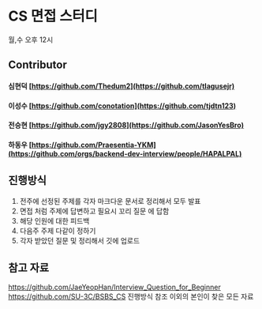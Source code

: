 
# CS 면접 스터디
월,수 오후 12시

## Contributor
#### 심현덕 [https://github.com/Thedum2](https://github.com/tlagusejr)
#### 이성수 [https://github.com/conotation](https://github.com/tjdtn123)
#### 전승현 [https://github.com/jgy2808](https://github.com/JasonYesBro)
#### 하동우 [https://github.com/Praesentia-YKM](https://github.com/orgs/backend-dev-interview/people/HAPALPAL)

## 진행방식
1. 전주에 선정된 주제를 각자 마크다운 문서로 정리해서 모두 발표
2. 면접 처럼 주제에 답변하고 필요시 꼬리 질문 에 답함
3. 해당 인원에 대한 피드백
4. 다음주 주제 다같이 정하기
5. 각자 받았던 질문 및 정리해서 깃에 업로드
   
## 참고 자료
https://github.com/JaeYeopHan/Interview_Question_for_Beginner
https://github.com/SU-3C/BSBS_CS 진행방식 참조
이외의 본인이 찾은 모든 자료
